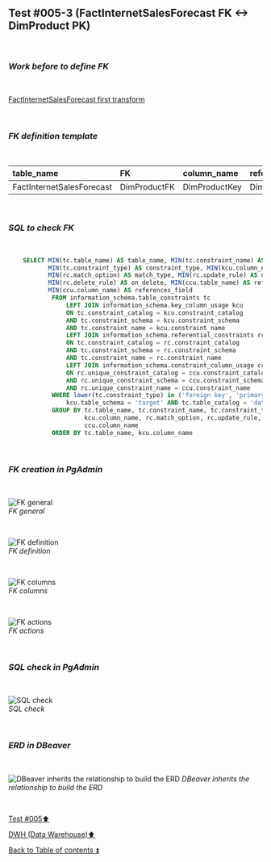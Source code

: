 ## Test #005-3 (FactInternetSalesForecast FK <-> DimProduct PK)  

<p><br></p>

### **_Work before to define FK_**  

<p><br></p>

[FactInternetSalesForecast first transform](../Forecast.md)

<p><br></p>

### **_FK definition template_**  

<p><br></p> 

| table_name        | FK            | column_name   | references_table | PK                 | references_field | match_type | on_delete | on_update |
| :---------------- | :------------ | :------------ | :--------------- | :----------------- | :--------------- | :--------- | :-------: | :-------: |
| FactInternetSalesForecast | DimProductFK  | DimProductKey | DimProduct       | DimProduct_pkey    | DimProductKey    | full       | X         | X         |

<p><br></p>

### **_SQL to check FK_**  

<p><br></p>

````SQL 
	SELECT MIN(tc.table_name) AS table_name, MIN(tc.constraint_name) AS constraint_name, 
		   MIN(tc.constraint_type) AS constraint_type, MIN(kcu.column_name) AS column_name, 
		   MIN(rc.match_option) AS match_type, MIN(rc.update_rule) AS on_update, 
		   MIN(rc.delete_rule) AS on_delete, MIN(ccu.table_name) AS references_table,
		   MIN(ccu.column_name) AS references_field
		   	FROM information_schema.table_constraints tc
				LEFT JOIN information_schema.key_column_usage kcu
				ON tc.constraint_catalog = kcu.constraint_catalog
				AND tc.constraint_schema = kcu.constraint_schema
				AND tc.constraint_name = kcu.constraint_name
				LEFT JOIN information_schema.referential_constraints rc
				ON tc.constraint_catalog = rc.constraint_catalog
				AND tc.constraint_schema = rc.constraint_schema
				AND tc.constraint_name = rc.constraint_name
				LEFT JOIN information_schema.constraint_column_usage ccu
				ON rc.unique_constraint_catalog = ccu.constraint_catalog
				AND rc.unique_constraint_schema = ccu.constraint_schema
				AND rc.unique_constraint_name = ccu.constraint_name
			WHERE lower(tc.constraint_type) in ('foreign key', 'primary key') AND
				kcu.table_schema = 'target' AND tc.table_catalog = 'datawarehouse' AND tc.table_name = 'FactInternetSalesForecast'
			GROUP BY tc.table_name, tc.constraint_name, tc.constraint_type, 
					 kcu.column_name, rc.match_option, rc.update_rule, rc.delete_rule , ccu.table_name ,
		             ccu.column_name
			ORDER BY tc.table_name, kcu.column_name
````

<p><br></p>

### **_FK creation in PgAdmin_**

<p><br></p>

![FK general](https://i.imgur.com/bDpWHvv.png)  
_FK general_  

<p><br></p>

![FK definition](https://i.imgur.com/qB8CbSp.png)  
_FK definition_  

<p><br></p>

![FK columns](https://i.imgur.com/LjrGMzw.png)  
_FK columns_  

<p><br></p>

![FK actions](https://i.imgur.com/1Bqjnw1.png)  
_FK actions_  

<p><br></p>

### **_SQL check in PgAdmin_**

<p><br></p>

![SQL check](https://i.imgur.com/oTh48OL.png)  
_SQL check_  

<p><br></p>

### **_ERD in DBeaver_**  

<p><br></p>

![DBeaver inherits the relationship to build the ERD](https://i.imgur.com/iWxaodt.png)
_DBeaver inherits the relationship to build the ERD_

<p><br></p>

[Test #005:arrow_up:](t005.md)  

[DWH (Data Warehouse):arrow_up:](../dwh.md)  

[Back to Table of contents :arrow_double_up:](../../README.md)   